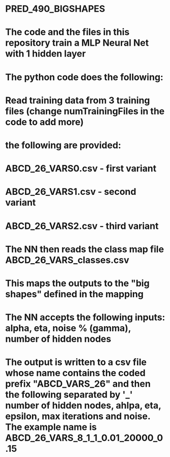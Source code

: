 # PRED_490_BIGSHAPES
# The code and the files in this repository train a MLP Neural Net with 1 hidden layer
#
# The python code does the following:
# Read training data from 3 training files (change numTrainingFiles in the code to add more)
# the following are provided:
# ABCD_26_VARS0.csv - first variant
# ABCD_26_VARS1.csv - second variant
# ABCD_26_VARS2.csv - third variant
#
# The NN then reads the class map file ABCD_26_VARS_classes.csv
# This maps the outputs to the "big shapes" defined in the mapping
#
# The NN accepts the following inputs: alpha, eta, noise % (gamma), number of hidden nodes
#
# The output is written to a csv file whose name contains the coded prefix "ABCD_VARS_26" and then the following separated by '_' number of hidden nodes, ahlpa, eta, epsilon, max iterations and noise. The example name is ABCD_26_VARS_8_1_1_0.01_20000_0.15
